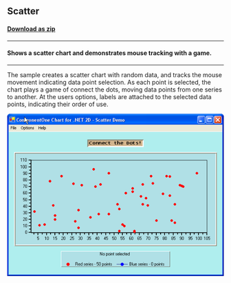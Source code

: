 ## Scatter
#### [Download as zip](https://grapecity.github.io/DownGit/#/home?url=https://github.com/GrapeCity/ComponentOne-WinForms-Samples/tree/master/NetFramework\Charts\VB\Scatter)
____
#### Shows a scatter chart and demonstrates mouse tracking with a game.
____
The sample creates a scatter chart with random data, and tracks the mouse movement indicating data point selection.
As each point is selected, the chart plays a game of connect the dots, moving data points from one series to another.
At the users options, labels are attached to the selected data points, indicating their order of use.

![screenshot](screenshot.PNG)
